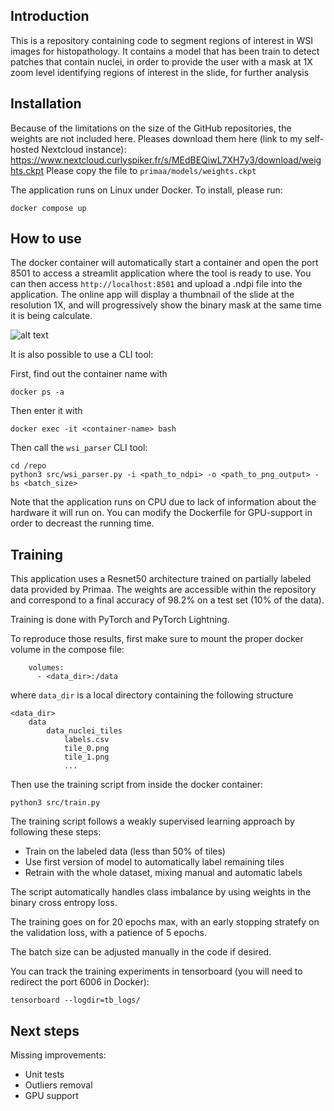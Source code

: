 ## Introduction

This is a repository containing code to segment regions of interest in WSI images for histopathology. 
It contains a model that has been train to detect patches that contain nuclei, in order to provide the user with a mask at 1X zoom level identifying regions of interest in the slide, for further analysis

## Installation

Because of the limitations on the size of the GitHub repositories, the weights are not included here. 
Pleases download them here (link to my self-hosted Nextcloud instance): https://www.nextcloud.curlyspiker.fr/s/MEdBEQiwL7XH7y3/download/weights.ckpt
Please copy the file to ```primaa/models/weights.ckpt```

The application runs on Linux under Docker. 
To install, please run:

```docker compose up```

## How to use

The docker container will automatically start a container and open the port 8501 to access a streamlit application where the tool is ready to use. 
You can then access ```http://localhost:8501``` and upload a .ndpi file into the application.
The online app will display a thumbnail of the slide at the resolution 1X, and will progressively show the binary mask at the same time it is being calculate.

![alt text](https://www.nextcloud.curlyspiker.fr/s/BYRCoxnpesNyX9a/download/Screenshot%202025-05-15%20at%2016.07.23.png "Demo app")


It is also possible to use a CLI tool:

First, find out the container name with 

```docker ps -a```

Then enter it with

```docker exec -it <container-name> bash```

Then call the ```wsi_parser``` CLI tool:

```
cd /repo
python3 src/wsi_parser.py -i <path_to_ndpi> -o <path_to_png_output> -bs <batch_size>
```

Note that the application runs on CPU due to lack of information about the hardware it will run on. You can modify the Dockerfile for GPU-support in order to decreast the running time. 

## Training

This application uses a Resnet50 architecture trained on partially labeled data provided by Primaa. 
The weights are accessible within the repository and correspond to a final accuracy of 98.2% on a test set (10% of the data).

Training is done with PyTorch and PyTorch Lightning.

To reproduce those results, first make sure to mount the proper docker volume in the compose file:

```
    volumes:
      - <data_dir>:/data
```

where ```data_dir``` is a local directory containing the following structure 

```
<data_dir>
    data
        data_nuclei_tiles
            labels.csv
            tile_0.png
            tile_1.png
            ...
```

Then use the training script from inside the docker container: 

```python3 src/train.py```

The training script follows a weakly supervised learning approach by following these steps:
- Train on the labeled data (less than 50% of tiles)
- Use first version of model to automatically label remaining tiles
- Retrain with the whole dataset, mixing manual and automatic labels

The script automatically handles class imbalance by using weights in the binary cross entropy loss.

The training goes on for 20 epochs max, with an early stopping stratefy on the validation loss, with a patience of 5 epochs.

The batch size can be adjusted manually in the code if desired. 

You can track the training experiments in tensorboard (you will need to redirect the port 6006 in Docker):

```
tensorboard --logdir=tb_logs/
```

## Next steps

Missing improvements:

- Unit tests
- Outliers removal
- GPU support